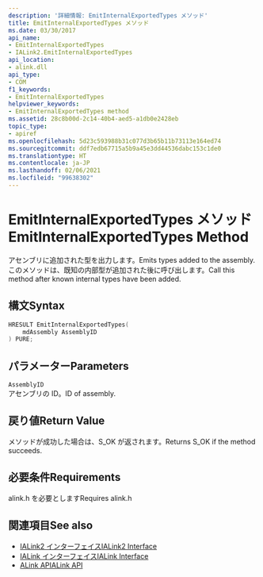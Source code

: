 ```yaml
---
description: '詳細情報: EmitInternalExportedTypes メソッド'
title: EmitInternalExportedTypes メソッド
ms.date: 03/30/2017
api_name:
- EmitInternalExportedTypes
- IALink2.EmitInternalExportedTypes
api_location:
- alink.dll
api_type:
- COM
f1_keywords:
- EmitInternalExportedTypes
helpviewer_keywords:
- EmitInternalExportedTypes method
ms.assetid: 28c8b00d-2c14-40b4-aed5-a1db0e2428eb
topic_type:
- apiref
ms.openlocfilehash: 5d23c593988b31c077d3b65b11b73113e164ed74
ms.sourcegitcommit: ddf7edb67715a5b9a45e3dd44536dabc153c1de0
ms.translationtype: HT
ms.contentlocale: ja-JP
ms.lasthandoff: 02/06/2021
ms.locfileid: "99638302"
---
```

# <a name="emitinternalexportedtypes-method"></a><span data-ttu-id="15121-103">EmitInternalExportedTypes メソッド</span><span class="sxs-lookup"><span data-stu-id="15121-103">EmitInternalExportedTypes Method</span></span>

<span data-ttu-id="15121-104">アセンブリに追加された型を出力します。</span><span class="sxs-lookup"><span data-stu-id="15121-104">Emits types added to the assembly.</span></span> <span data-ttu-id="15121-105">このメソッドは、既知の内部型が追加された後に呼び出します。</span><span class="sxs-lookup"><span data-stu-id="15121-105">Call this method after known internal types have been added.</span></span>  
  
## <a name="syntax"></a><span data-ttu-id="15121-106">構文</span><span class="sxs-lookup"><span data-stu-id="15121-106">Syntax</span></span>  
  
```cpp  
HRESULT EmitInternalExportedTypes(  
    mdAssembly AssemblyID  
) PURE;  
```  
  
## <a name="parameters"></a><span data-ttu-id="15121-107">パラメーター</span><span class="sxs-lookup"><span data-stu-id="15121-107">Parameters</span></span>  

 `AssemblyID`  
 <span data-ttu-id="15121-108">アセンブリの ID。</span><span class="sxs-lookup"><span data-stu-id="15121-108">ID of assembly.</span></span>  
  
## <a name="return-value"></a><span data-ttu-id="15121-109">戻り値</span><span class="sxs-lookup"><span data-stu-id="15121-109">Return Value</span></span>  

 <span data-ttu-id="15121-110">メソッドが成功した場合は、S_OK が返されます。</span><span class="sxs-lookup"><span data-stu-id="15121-110">Returns S_OK if the method succeeds.</span></span>  
  
## <a name="requirements"></a><span data-ttu-id="15121-111">必要条件</span><span class="sxs-lookup"><span data-stu-id="15121-111">Requirements</span></span>  

 <span data-ttu-id="15121-112">alink.h を必要とします</span><span class="sxs-lookup"><span data-stu-id="15121-112">Requires alink.h</span></span>  
  
## <a name="see-also"></a><span data-ttu-id="15121-113">関連項目</span><span class="sxs-lookup"><span data-stu-id="15121-113">See also</span></span>

- [<span data-ttu-id="15121-114">IALink2 インターフェイス</span><span class="sxs-lookup"><span data-stu-id="15121-114">IALink2 Interface</span></span>](ialink2-interface.md)
- [<span data-ttu-id="15121-115">IALink インターフェイス</span><span class="sxs-lookup"><span data-stu-id="15121-115">IALink Interface</span></span>](ialink-interface.md)
- [<span data-ttu-id="15121-116">ALink API</span><span class="sxs-lookup"><span data-stu-id="15121-116">ALink API</span></span>](index.md)
